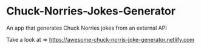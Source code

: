 # Chuck-Norries-Jokes-Generator
An app that generates Chuck Norries jokes from an external API

Take a look at => https://awesome-chuck-norris-joke-generator.netlify.com
